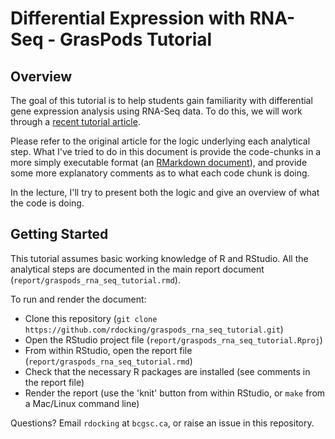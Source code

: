 # Differential Expression with RNA-Seq - GrasPods Tutorial

## Overview

The goal of this tutorial is to help students gain familiarity with differential gene expression analysis using RNA-Seq data. To do this, we will work through a [recent tutorial article](https://f1000research.com/articles/5-1408/v2). 

Please refer to the original article for the logic underlying each analytical step. What I've tried to do in this document is provide the code-chunks in a more simply executable format (an [RMarkdown document](http://rmarkdown.rstudio.com/)), and provide some more explanatory comments as to what each code chunk is doing. 

In the lecture, I'll try to present both the logic and give an overview of what the code is doing.

## Getting Started

This tutorial assumes basic working knowledge of R and RStudio. All the analytical steps are documented in the main report document (`report/graspods_rna_seq_tutorial.rmd`).

To run and render the document:

- Clone this repository (`git clone https://github.com/rdocking/graspods_rna_seq_tutorial.git`)
- Open the RStudio project file (`report/graspods_rna_seq_tutorial.Rproj`)
- From within RStudio, open the report file (`report/graspods_rna_seq_tutorial.rmd`)
- Check that the necessary R packages are installed (see comments in the report file)
- Render the report (use the 'knit' button from within RStudio, or `make` from a Mac/Linux command line)

Questions? Email `rdocking` at `bcgsc.ca`, or raise an issue in this repository.



